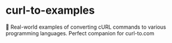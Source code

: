# curl-to-examples
🚀 Real-world examples of converting cURL commands to various programming languages. Perfect companion for curl-to.com
